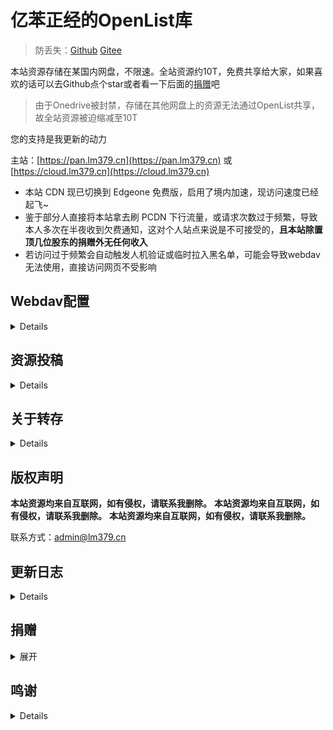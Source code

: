 # 亿苯正经的OpenList库

> 防丢失：[Github](https://github.com/lm379/lm379-alist)  [Gitee](https://gitee.com/lm379/lm379-alist)

本站资源存储在某国内网盘，不限速。全站资源约10T，免费共享给大家，如果喜欢的话可以去Github点个star或者看一下后面的[捐赠](#donate)吧

> 由于Onedrive被封禁，存储在其他网盘上的资源无法通过OpenList共享，故全站资源被迫缩减至10T

您的支持是我更新的动力


主站：[https://pan.lm379.cn](https://pan.lm379.cn) 或 [https://cloud.lm379.cn](https://cloud.lm379.cn)


* 本站 CDN 现已切换到 Edgeone 免费版，启用了境内加速，现访问速度已经起飞~
* 鉴于部分人直接将本站拿去刷 PCDN 下行流量，或请求次数过于频繁，导致本人多次在半夜收到欠费通知，这对个人站点来说是不可接受的，**且本站除置顶几位股东的捐赠外无任何收入**
* 若访问过于频繁会自动触发人机验证或临时拉入黑名单，可能会导致webdav无法使用，直接访问网页不受影响


<a id="webdav"></a>

## Webdav配置

<details>

**本站目前开放了公共webdav，账号密码如下**

> webdav账号只开放了读取权限

> 另外，**不支持也不会开放** 直接通过 Openlist 内通过 Openlist V3方式挂载本站，如有需要，请使用 `webdav`

```yaml
url: https://pan.lm379.cn/dav/
user: public_dav
password: public
port: 443
```

或

```yaml
url: https://cloud.lm379.cn/dav/
user: public_dav
password: public
port: 443
```

> 上述配置请灵活变通，如https协议头部分软件不需要添加，但是此时需要你勾选https或SSL

> dav为路径，部分软件也不需要在主机名处加上此选项(如RaiDrive)，只需要在路径处填写dav即可

> 观影软件挂载路径建议为 **（注意大小写）**：**/dav/Video**

> 如果你实在不会，可以参考下面的示例

### 部分软件Webdav挂载示例

#### PotPlayer

<img src="https://r2.lm379.cn/2024/07/502d778b5271aa65b66ea87112440f21.png" alt="image-20240704000107745" style="zoom:50%;" />

#### RaiDrive

<img src="https://r2.lm379.cn/2024/07/f6adf06c82c7e18a119fbfc76e74b6be.png" style="zoom:50%;" />

#### nPlayer

<img src="https://r2.lm379.cn/2024/07/3975193eebb871014c8a4c5affb62627.png" style="zoom:50%;" />

#### Filmly/网易爆米花

<img src="https://r2.lm379.cn/2024/08/9d07c15581d891d668bbf48d8525478f.jpg" style="zoom:25%;" />

#### Reex

<img src="https://image.baidu.com/search/down?url=https://tva1.sinaimg.cn/large/007Dxz4Tgy1hu4xa018z0j30u01uoq5h.jpg" style="zoom:25%;"/>

#### rclone

请参考配置文件

```ini
[webdav]
type = webdav
url = https://pan.lm379.cn/dav
vendor = other
user = public_dav
pass = cGFXCWMEbQ2t2BPi7zwWPqeAldc0iA
```

</details>

## 资源投稿

<details>

投稿邮箱：<tougao@lm379.cn>

> 注：此邮箱仅用于资源投稿，其余问题一概不回

请不要使用 **百度网盘、城通网盘、123云盘** 等限速严重的网盘向本人投稿

> 123盘非会员每天限制 **1G** 流量，这就是不要用123投稿的原因

建议优先使用

* 阿里云盘
* 115网盘
* BT种子、ED2K链接
* 天翼云盘
* 移动云盘
* 联通云盘
* 夸克网盘
* UC网盘
* 邮件直接发送文件

</details>

## 关于转存

<details>

由于某云盘分享资源的审核问题，以及Onedrive不支持转存文件，故本站不提供资源分享链接。如果需要转存，请自行请使用Rclone挂载[webdav](#webdav)，然后使用Rclone进行转存。

> 使用Rclone务必限制请求频率，否则会**触发风控**
> 如何使用Rclone请自行上网搜索。

</details>

## 版权声明

**本站资源均来自互联网，如有侵权，请联系我删除。**
**本站资源均来自互联网，如有侵权，请联系我删除。**
**本站资源均来自互联网，如有侵权，请联系我删除。**

联系方式：<admin@lm379.cn>

## 更新日志

<details>
<!-- <summary>展开更新日志</summary> -->

### 2025.6.22
替换 AList 为 [OpenList](https://github.com/OpenListTeam/OpenList)   
替换 cloudflare 为 腾讯云Edgeone

### 2025.3.17

更新说明文档

### 2024.11.4

同步更新alist至v3.39.1

### 2024.10.14

更换IP查询API

> 感谢[VORE-API](https://api.vore.top/)免费提供IP查询接口

### 2024.8.13

上线纯ipv6站

### 2024.7.8

页面简单美化，美化教程已更新至博客，链接：[点这里](https://lm379.cn/2024/07/08/Alist-%E7%BE%8E%E5%8C%96%E5%90%88%E9%9B%86/)

> ps:抄作业的还是要改改吧，至少得把网站建立时间改改咯

### 2024.7.7

从阿里云盘迁移了一堆文件到OneDrive，导致第一个账号的5T容量已满，现启用第二个账号，并修改目录

</details>

## 捐赠

<a id="donate"></a>

<details>
<summary>展开</summary>

### 爱发电

[链接](https://ifdian.net/a/lm379)

### 支付宝

<pre>
<img src="https://r2.lm379.cn/2024/04/f597f96be857f5d530a787c8b81731da.jpg" alt="支付宝" style="zoom: 33%;" />
</pre>

</details>

## 鸣谢

<details>

本站CDN由 [Edgeone](https://edgeone.ai) 免费提供   
> I ❤️ Edgeone

静态文件存储由 Cloudflare R2 和 多吉云存储 免费提供

静态文件加速由 [Jsdmirror](https://www.jsdmirror.com/) 免费提供

IP查询API由 [VORE-API](https://api.vore.top/) 免费提供

</details>
